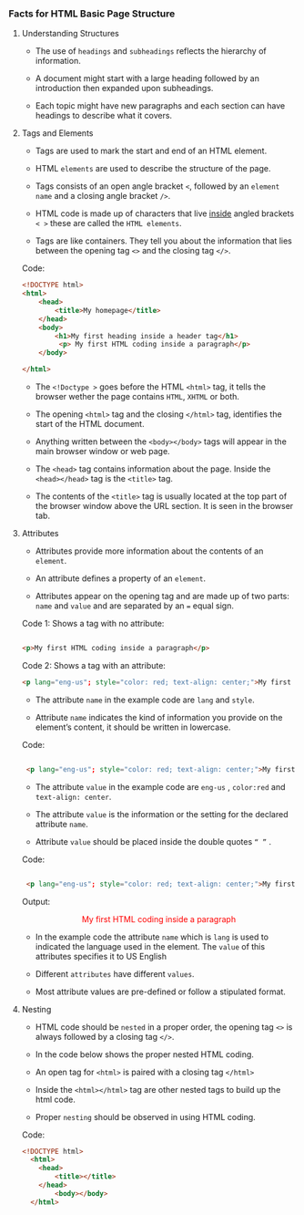 ### Facts for HTML Basic Page Structure

1. Understanding Structures

    - The use of `headings` and `subheadings` reflects the hierarchy of information.
    
    - A document might start with a large heading followed by an introduction then expanded upon subheadings. 
    
    - Each topic might have new paragraphs and each section can have headings to describe what it covers.

2. Tags and Elements

    - Tags are used to mark the start and end of an HTML element.

    - HTML `elements` are used to describe the structure of the page.

     - Tags consists of an open angle bracket `<`, followed by an `element name` and a closing angle bracket `/>`.

    - HTML code is made up of characters that live <u>inside</u> angled brackets `< >` these are called the `HTML elements`. 
    
    - Tags are like containers. They tell you about the information that lies between the opening tag `<>` and the closing tag `</>`. 

    Code:

    ```html
    <!DOCTYPE html>
    <html>
	    <head>
		    <title>My homepage</title>
	    </head>
	    <body>
		    <h1>My first heading inside a header tag</h1>
             <p> My first HTML coding inside a paragraph</p>
	    </body>

    </html>

    ```
    - The `<!Doctype >` goes before the HTML `<html>` tag, it tells the browser wether the page contains `HTML`, `XHTML` or both. 

    - The opening `<html>` tag and the closing `</html>` tag, identifies the start of the HTML document.
    
    - Anything written between the `<body></body>` tags will appear in the main browser window or web page.
    
    - The `<head>` tag contains information about the page. Inside the `<head></head>` tag is the `<title>` tag.

    - The contents of the `<title>` tag is usually located at the top part of the browser window above the URL section. It is seen in the browser tab. 

3. Attributes

    - Attributes provide more information about the contents of an `element`. 
    
    - An attribute defines a property of an `element`. 

    - Attributes appear on the opening tag and are made up of two parts: `name` and `value` and are separated by an  `=` equal sign.

    Code 1: Shows a tag with no attribute: 
    
    ```html

    <p>My first HTML coding inside a paragraph</p>

    ```

    Code 2: Shows a tag with an attribute:

    ```html
    <p lang="eng-us"; style="color: red; text-align: center;">My first HTML coding inside a paragraph</p>
    
    ```
    - The attribute `name` in the example code are `lang` and `style`. 
    
    - Attribute `name` indicates the kind of information you provide on the element’s content, it should be written in lowercase.

    Code:
    ```html

     <p lang="eng-us"; style="color: red; text-align: center;">My first HTML coding inside a paragraph</p>

    ```

    - The attribute `value` in the example code are `eng-us` , `color:red` and `text-align: center`.
     
    - The attribute `value` is the information or the setting for the declared attribute `name`. 
    
    - Attribute `value` should be placed inside the double quotes `“ ”` . 

    Code:
    ```html

     <p lang="eng-us"; style="color: red; text-align: center;">My first HTML coding inside a paragraph</p>

    ```
    Output:
   
     <p lang="eng-us"; style="color: red; text-align: center;">My first HTML coding inside a paragraph</p>

    - In the example code the attribute `name` which is `lang` is used to indicated the language used in the element. The `value` of this attributes specifies it to US English

    - Different `attributes` have different `values`.
    
    - Most attribute values are pre-defined or follow a stipulated format.  

4. Nesting

    - HTML code should be `nested` in a proper order, the opening tag `<>` is always followed by a closing tag `</>`.

    - In the code below shows the proper nested HTML coding.

    - An open tag for `<html>` is paired with a closing tag `</html>`

    - Inside the `<html></html>` tag are other nested tags to build up the html code.

    - Proper `nesting` should be observed in using HTML coding.

    Code:

    ```html
    <!DOCTYPE html>
      <html>
        <head>
            <title></title>
        </head>
            <body></body>
      </html>  

    ```
    


 
    



